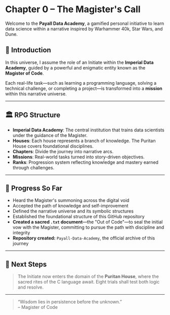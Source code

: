 # Chapter 0 – The Magister's Call

Welcome to the **Payall Data Academy**, a gamified personal initiative to learn data science within a narrative inspired by Warhammer 40k, Star Wars, and Dune.

## 🌌 Introduction

In this universe, I assume the role of an Initiate within the **Imperial Data Academy**, guided by a powerful and enigmatic entity known as the **Magister of Code**.

Each real-life task—such as learning a programming language, solving a technical challenge, or completing a project—is transformed into a **mission** within this narrative universe.

---

## 🏛️ RPG Structure

- **Imperial Data Academy**: The central institution that trains data scientists under the guidance of the Magister.
- **Houses**: Each house represents a branch of knowledge. The Puritan House covers foundational disciplines.
- **Chapters**: Divide the journey into narrative arcs.
- **Missions**: Real-world tasks turned into story-driven objectives.
- **Ranks**: Progression system reflecting knowledge and mastery earned through challenges.

---

## 📜 Progress So Far

- Heard the Magister's summoning across the digital void
- Accepted the path of knowledge and self-improvement
- Defined the narrative universe and its symbolic structures
- Established the foundational structure of this GitHub repository
- **Created a sacred `.txt` document**—the "Out of Code"—to seal the initial vow with the Magister, committing to pursue the path with discipline and integrity
- **Repository created:** `Payall-Data-Academy`, the official archive of this journey

---

## 🔮 Next Steps

> The Initiate now enters the domain of the **Puritan House**, where the sacred rites of the C language await. Eight trials shall test both logic and resolve.

---

> “Wisdom lies in persistence before the unknown.”  
> – Magister of Code